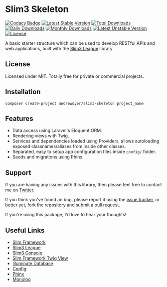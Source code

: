 # Slim3 Skeleton

[![Codacy Badge](https://api.codacy.com/project/badge/Grade/a79d6cba423a45e8bfc42e2484cea212)](https://www.codacy.com/app/andrewdyer/slim3-skeleton?utm_source=github.com&amp;utm_medium=referral&amp;utm_content=andrewdyer/slim3-skeleton&amp;utm_campaign=Badge_Grade)
[![Latest Stable Version](https://poser.pugx.org/andrewdyer/slim3-skeleton/v/stable)](https://packagist.org/packages/andrewdyer/slim3-skeleton)
[![Total Downloads](https://poser.pugx.org/andrewdyer/slim3-skeleton/downloads)](https://packagist.org/packages/andrewdyer/slim3-skeleton)
[![Daily Downloads](https://poser.pugx.org/andrewdyer/slim3-skeleton/d/daily)](https://packagist.org/packages/andrewdyer/slim3-skeleton)
[![Monthly Downloads](https://poser.pugx.org/andrewdyer/slim3-skeleton/d/monthly)](https://packagist.org/packages/andrewdyer/slim3-skeleton)
[![Latest Unstable Version](https://poser.pugx.org/andrewdyer/slim3-skeleton/v/unstable)](https://packagist.org/packages/andrewdyer/slim3-skeleton)
[![License](https://poser.pugx.org/andrewdyer/slim3-skeleton/license)](https://packagist.org/packages/andrewdyer/slim3-skeleton)

A basic starter structure which can be used to develop RESTful APIs and web applications, built with the [Slim3 League](https://github.com/andrewdyer/slim3-llk;;p[8eague) library.

## License

Licensed under MIT. Totally free for private or commercial projects.

## Installation

```
composer create-project andrewdyer/slim3-skeleton project_name
```

## Features

* Data access using Laravel's Eloquent ORM.
* Rendering views with Twig.
* Services and dependencies loaded using Providers, allows autoloading exposed classnames/aliases from inside other classes.
* Separated, easy to setup app configuration files inside `config/` folder.
* Seeds and migrations using Phinx.

## Support
   
If you are having any issues with this library, then please feel free to contact me on [Twitter](https://twitter.com/andyer92).

If you think you've found an bug, please report it using the [issue tracker](https://github.com/andrewdyer/slim3-skeleton/issues), or better yet, fork the repository and submit a pull request.

If you're using this package, I'd love to hear your thoughts!

## Useful Links

* [Slim Framework](https://www.slimframework.com)
* [Slim3 League](https://github.com/andrewdyer/slim3-league)
* [Slim3 Console](https://github.com/andrewdyer/slim3-console)
* [Slim Framework Twig View](https://github.com/slimphp/Twig-View)
* [Illuminate Database](https://github.com/illuminate/database)
* [Config](https://github.com/hassankhan/config)
* [Phinx](https://github.com/cakephp/phinx)
* [Monolog](https://github.com/Seldaek/monolog)
